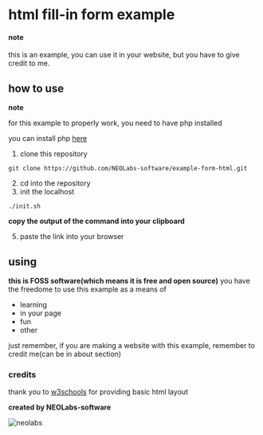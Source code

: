 # html fill-in form example

#### **note**

this is an example, you can use it in your website, but you have to give credit to me.

## how to use

**note**

for this example to properly work, you need to have php installed

you can install php [here](https://www.geeksforgeeks.org/how-to-install-php-on-linux/)

1. clone this repository
```
git clone https://github.com/NEOLabs-software/example-form-html.git
```
2. cd into the repository
3. init the localhost
```
./init.sh
```
**copy the output of the command into your clipboard**

5. paste the link into your browser

## using

**this is FOSS software(which means it is free and open source)**
you have the freedome to use this example as a means of

* learning
* in your page
* fun
* other

just remember, if you are making a website with this example, remember to credit me(can be in about section)

### credits

thank you to [w3schools](https://w3schools.com/) for providing basic html layout

**created by NEOLabs-software**

![neolabs](https://github.com/NEOLabs-software/example-form-html/assets/101670923/7acb51d9-c48f-470a-9473-981358fb4865)
